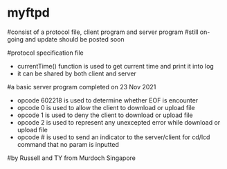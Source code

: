 # myftpd

#consist of a protocol file, client program and server program
#still on-going and update should be posted soon

#protocol specification file
- currentTime() function is used to get current time and print it into log
- it can be shared by both client and server

#a basic server program completed on 23 Nov 2021
- opcode 602218 is used to determine whether EOF is encounter
- opcode 0 is used to allow the client to download or upload file
- opcode 1 is used to deny the client to download or upload file
- opcode 2 is used to represent any unexcepted error while download or upload file
- opcode # is used to send an indicator to the server/client for cd/lcd command that no param is inputted

#by Russell and TY from Murdoch Singapore

